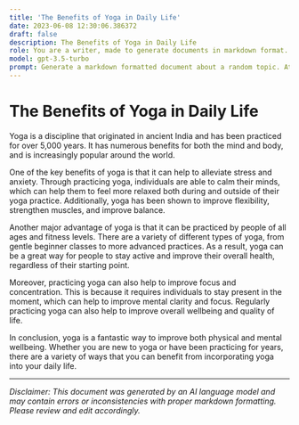 ```yaml
---
title: 'The Benefits of Yoga in Daily Life'
date: 2023-06-08 12:30:06.386372
draft: false
description: The Benefits of Yoga in Daily Life
role: You are a writer, made to generate documents in markdown format. It is very important that all of the documents you generate are in valid markdown format.
model: gpt-3.5-turbo
prompt: Generate a markdown formatted document about a random topic. At the bottom, include a disclaimer explaining that the document was generated by you. The first line of the document should be the title. Make sure that the entire document is in proper markdown format, using a mix of various tags to make the document visually appealing.
---
```


# The Benefits of Yoga in Daily Life

Yoga is a discipline that originated in ancient India and has been practiced for over 5,000 years. It has numerous benefits for both the mind and body, and is increasingly popular around the world. 

One of the key benefits of yoga is that it can help to alleviate stress and anxiety. Through practicing yoga, individuals are able to calm their minds, which can help them to feel more relaxed both during and outside of their yoga practice. Additionally, yoga has been shown to improve flexibility, strengthen muscles, and improve balance. 

Another major advantage of yoga is that it can be practiced by people of all ages and fitness levels. There are a variety of different types of yoga, from gentle beginner classes to more advanced practices. As a result, yoga can be a great way for people to stay active and improve their overall health, regardless of their starting point.

Moreover, practicing yoga can also help to improve focus and concentration. This is because it requires individuals to stay present in the moment, which can help to improve mental clarity and focus. Regularly practicing yoga can also help to improve overall wellbeing and quality of life.

In conclusion, yoga is a fantastic way to improve both physical and mental wellbeing. Whether you are new to yoga or have been practicing for years, there are a variety of ways that you can benefit from incorporating yoga into your daily life.

---

*Disclaimer: This document was generated by an AI language model and may contain errors or inconsistencies with proper markdown formatting. Please review and edit accordingly.*